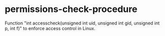 # permissions-check-procedure
Function "int accesscheck(unsigned int uid, unsigned int gid, unsigned int p, int f)" to enforce access control in Linux.

